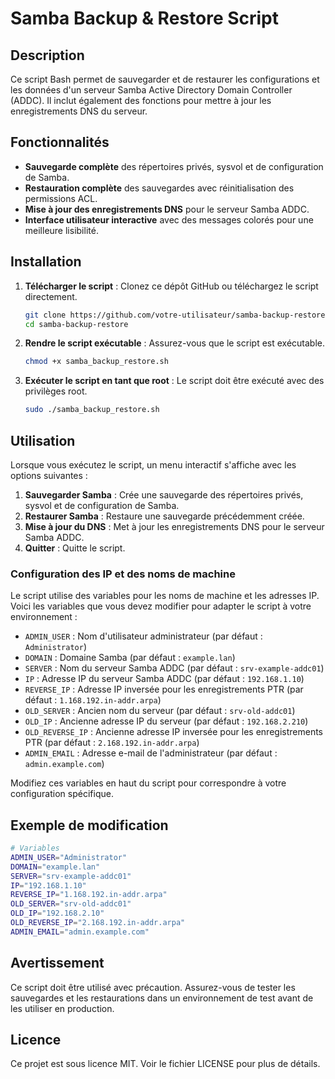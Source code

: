 # Samba Backup & Restore Script

## Description

Ce script Bash permet de sauvegarder et de restaurer les configurations et les données d'un serveur Samba Active Directory Domain Controller (ADDC). Il inclut également des fonctions pour mettre à jour les enregistrements DNS du serveur.

## Fonctionnalités

- **Sauvegarde complète** des répertoires privés, sysvol et de configuration de Samba.
- **Restauration complète** des sauvegardes avec réinitialisation des permissions ACL.
- **Mise à jour des enregistrements DNS** pour le serveur Samba ADDC.
- **Interface utilisateur interactive** avec des messages colorés pour une meilleure lisibilité.

## Installation

1. **Télécharger le script** :
   Clonez ce dépôt GitHub ou téléchargez le script directement.

   ```bash
   git clone https://github.com/votre-utilisateur/samba-backup-restore.git
   cd samba-backup-restore
   ```

2. **Rendre le script exécutable** :
   Assurez-vous que le script est exécutable.

   ```bash
   chmod +x samba_backup_restore.sh
   ```

3. **Exécuter le script en tant que root** :
   Le script doit être exécuté avec des privilèges root.

   ```bash
   sudo ./samba_backup_restore.sh
   ```

## Utilisation

Lorsque vous exécutez le script, un menu interactif s'affiche avec les options suivantes :

1. **Sauvegarder Samba** : Crée une sauvegarde des répertoires privés, sysvol et de configuration de Samba.
2. **Restaurer Samba** : Restaure une sauvegarde précédemment créée.
3. **Mise à jour du DNS** : Met à jour les enregistrements DNS pour le serveur Samba ADDC.
4. **Quitter** : Quitte le script.

### Configuration des IP et des noms de machine

Le script utilise des variables pour les noms de machine et les adresses IP. Voici les variables que vous devez modifier pour adapter le script à votre environnement :

- `ADMIN_USER` : Nom d'utilisateur administrateur (par défaut : `Administrator`)
- `DOMAIN` : Domaine Samba (par défaut : `example.lan`)
- `SERVER` : Nom du serveur Samba ADDC (par défaut : `srv-example-addc01`)
- `IP` : Adresse IP du serveur Samba ADDC (par défaut : `192.168.1.10`)
- `REVERSE_IP` : Adresse IP inversée pour les enregistrements PTR (par défaut : `1.168.192.in-addr.arpa`)
- `OLD_SERVER` : Ancien nom du serveur (par défaut : `srv-old-addc01`)
- `OLD_IP` : Ancienne adresse IP du serveur (par défaut : `192.168.2.210`)
- `OLD_REVERSE_IP` : Ancienne adresse IP inversée pour les enregistrements PTR (par défaut : `2.168.192.in-addr.arpa`)
- `ADMIN_EMAIL` : Adresse e-mail de l'administrateur (par défaut : `admin.example.com`)

Modifiez ces variables en haut du script pour correspondre à votre configuration spécifique.

## Exemple de modification

```bash
# Variables
ADMIN_USER="Administrator"
DOMAIN="example.lan"
SERVER="srv-example-addc01"
IP="192.168.1.10"
REVERSE_IP="1.168.192.in-addr.arpa"
OLD_SERVER="srv-old-addc01"
OLD_IP="192.168.2.10"
OLD_REVERSE_IP="2.168.192.in-addr.arpa"
ADMIN_EMAIL="admin.example.com"
```

## Avertissement

Ce script doit être utilisé avec précaution. Assurez-vous de tester les sauvegardes et les restaurations dans un environnement de test avant de les utiliser en production.

## Licence

Ce projet est sous licence MIT. Voir le fichier LICENSE pour plus de détails.

